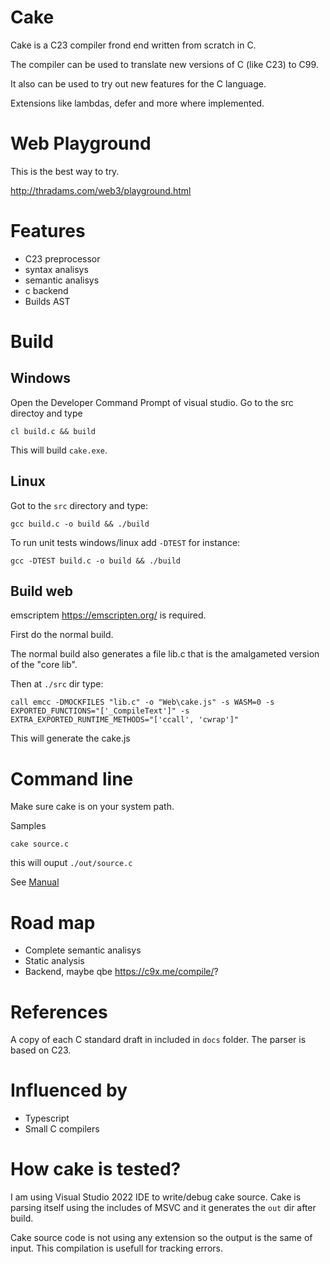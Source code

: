 # Cake

Cake is a C23 compiler frond end written from scratch in C.

The compiler can be used to translate new versions of C (like C23)
to C99.

It also can be used to try out new features for the C language. 

Extensions like lambdas,  defer and more where implemented.

# Web Playground

This is the best way to try.

http://thradams.com/web3/playground.html


# Features

* C23 preprocessor
* syntax analisys
* semantic analisys
* c backend
* Builds AST 

# Build

## Windows
Open the Developer Command Prompt of visual studio. Go to the src directoy and type

```
cl build.c && build
```

This will build `cake.exe`.



## Linux
Got to the `src` directory and type:

```
gcc build.c -o build && ./build
```

To run unit tests windows/linux add `-DTEST` for instance:

```
gcc -DTEST build.c -o build && ./build
```

## Build web
emscriptem https://emscripten.org/  is required. 

First do the normal build. 

The normal build also generates a file lib.c that is the amalgameted  version of the "core lib".

Then at `./src` dir type:

```
call emcc -DMOCKFILES "lib.c" -o "Web\cake.js" -s WASM=0 -s EXPORTED_FUNCTIONS="['_CompileText']" -s EXTRA_EXPORTED_RUNTIME_METHODS="['ccall', 'cwrap']"
```

This will generate the cake.js



# Command line

Make sure cake is on your system path.

Samples

```
cake source.c
```
this will ouput `./out/source.c`

See [Manual](manual.md)



# Road map

 * Complete semantic analisys
 * Static analysis
 * Backend, maybe qbe https://c9x.me/compile/?
 
 
 # References
 A copy of each C standard draft in included in `docs` folder. The parser is based on C23.
 
 # Influenced by
 * Typescript
 * Small C compilers
 
# How cake is tested?

I am using Visual Studio 2022 IDE to write/debug cake source. Cake is parsing itself using
the includes of MSVC and it generates the `out` dir after build.

Cake source code is not using any extension so the output is the same of input. 
This compilation is usefull for tracking errors.







 
 
  
 



